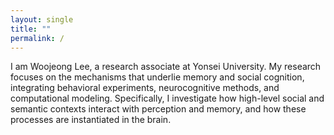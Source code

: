 ```yaml
---
layout: single
title: ""
permalink: /
---
```


I am Woojeong Lee, a research associate at Yonsei University.
My research focuses on the mechanisms that underlie memory and social cognition, integrating behavioral experiments, neurocognitive methods, and computational modeling. Specifically, I investigate how high-level social and semantic contexts interact with perception and memory, and how these processes are instantiated in the brain.

